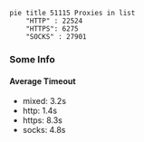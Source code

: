 
```mermaid
pie title 51115 Proxies in list
    "HTTP" : 22524
    "HTTPS": 6275
    "SOCKS" : 27901
```

### Some Info
#### Average Timeout

- mixed: 3.2s
- http: 1.4s
- https: 8.3s
- socks: 4.8s